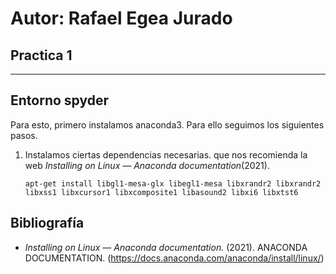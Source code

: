 

# Autor: Rafael Egea Jurado
## Practica 1

---


## Entorno spyder

Para esto, primero instalamos anaconda3. Para ello seguimos los siguientes pasos.

1. Instalamos ciertas dependencias necesarias. que nos recomienda 	 la web _Installing on Linux — Anaconda documentation_(2021).
   
	`apt-get install libgl1-mesa-glx libegl1-mesa libxrandr2 libxrandr2 libxss1 libxcursor1 libxcomposite1 libasound2 libxi6 libxtst6`




















## Bibliografía

- _Installing on Linux — Anaconda documentation._ (2021). ANACONDA DOCUMENTATION. (https://docs.anaconda.com/anaconda/install/linux/)
